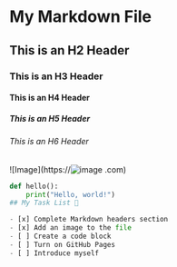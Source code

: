 # My Markdown File

## This is an H2 Header

### This is an H3 Header

#### This is an H4 Header

##### This is an H5 Header

###### This is an H6 Header

![Image](https://![image](https://github.com/user-attachments/assets/8f25c448-0dcc-407c-b424-bec9acaf31d6)
.com) 

```python
def hello():
    print("Hello, world!")
## My Task List 🔗

- [x] Complete Markdown headers section
- [x] Add an image to the file
- [ ] Create a code block
- [ ] Turn on GitHub Pages
- [ ] Introduce myself
